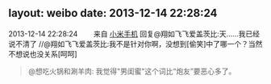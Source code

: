 layout: weibo
date: 2013-12-14 22:28:24
---
<meta name="referrer" content="no-referrer" />

2013-12-14 22:28:24  &nbsp;&nbsp;&nbsp;&nbsp;&nbsp;&nbsp; 来自 <a href="http://app.weibo.com/t/feed/22zMnn" rel="nofollow">小米手机</a>
回复@翔如飞飞爱盖茨比:天……我已经说不清了 //@翔如飞飞爱盖茨比:我不是针对你啊，没想到[偷笑]中了哪一个？当然不想说也没关系[呵呵] 
>  @想吃火锅和涮羊肉: 我觉得"男闺蜜"这个词比“炮友”要恶心多了。 ​​​
